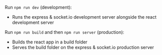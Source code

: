 Run `npm run dev` (development):

-   Runs the express & socket.io development server alongside the react development server

Run `npm run build` and then `npm run server` (production):

-   Builds the react app in a build folder
-   Serves the build folder on the express & socket.io production server
